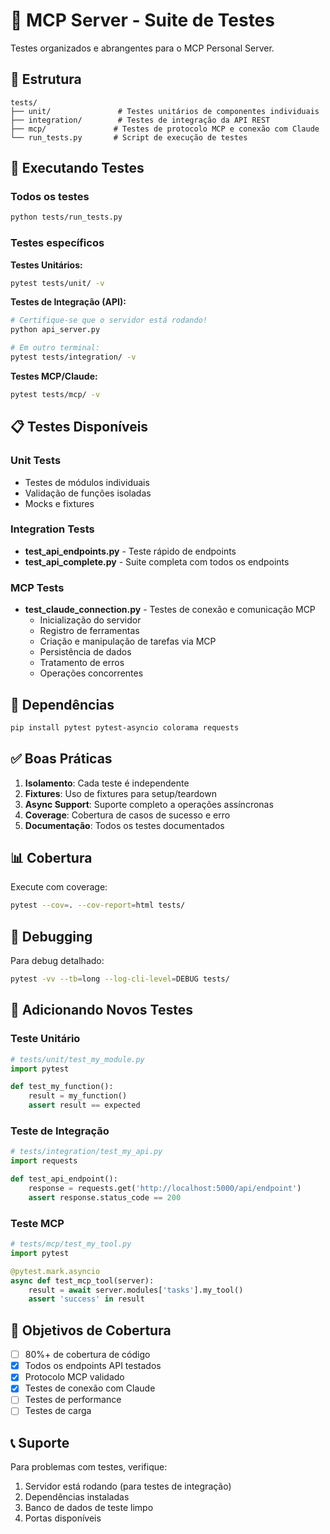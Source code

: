 # 🧪 MCP Server - Suite de Testes

Testes organizados e abrangentes para o MCP Personal Server.

## 📁 Estrutura

```
tests/
├── unit/               # Testes unitários de componentes individuais
├── integration/        # Testes de integração da API REST
├── mcp/               # Testes de protocolo MCP e conexão com Claude
└── run_tests.py       # Script de execução de testes
```

## 🚀 Executando Testes

### Todos os testes
```bash
python tests/run_tests.py
```

### Testes específicos

**Testes Unitários:**
```bash
pytest tests/unit/ -v
```

**Testes de Integração (API):**
```bash
# Certifique-se que o servidor está rodando!
python api_server.py

# Em outro terminal:
pytest tests/integration/ -v
```

**Testes MCP/Claude:**
```bash
pytest tests/mcp/ -v
```

## 📋 Testes Disponíveis

### Unit Tests
- Testes de módulos individuais
- Validação de funções isoladas
- Mocks e fixtures

### Integration Tests
- **test_api_endpoints.py** - Teste rápido de endpoints
- **test_api_complete.py** - Suite completa com todos os endpoints

### MCP Tests
- **test_claude_connection.py** - Testes de conexão e comunicação MCP
  - Inicialização do servidor
  - Registro de ferramentas
  - Criação e manipulação de tarefas via MCP
  - Persistência de dados
  - Tratamento de erros
  - Operações concorrentes

## 🔧 Dependências

```bash
pip install pytest pytest-asyncio colorama requests
```

## ✅ Boas Práticas

1. **Isolamento**: Cada teste é independente
2. **Fixtures**: Uso de fixtures para setup/teardown
3. **Async Support**: Suporte completo a operações assíncronas
4. **Coverage**: Cobertura de casos de sucesso e erro
5. **Documentação**: Todos os testes documentados

## 📊 Cobertura

Execute com coverage:
```bash
pytest --cov=. --cov-report=html tests/
```

## 🐛 Debugging

Para debug detalhado:
```bash
pytest -vv --tb=long --log-cli-level=DEBUG tests/
```

## 📝 Adicionando Novos Testes

### Teste Unitário
```python
# tests/unit/test_my_module.py
import pytest

def test_my_function():
    result = my_function()
    assert result == expected
```

### Teste de Integração
```python
# tests/integration/test_my_api.py
import requests

def test_api_endpoint():
    response = requests.get('http://localhost:5000/api/endpoint')
    assert response.status_code == 200
```

### Teste MCP
```python
# tests/mcp/test_my_tool.py
import pytest

@pytest.mark.asyncio
async def test_mcp_tool(server):
    result = await server.modules['tasks'].my_tool()
    assert 'success' in result
```

## 🎯 Objetivos de Cobertura

- [ ] 80%+ de cobertura de código
- [x] Todos os endpoints API testados
- [x] Protocolo MCP validado
- [x] Testes de conexão com Claude
- [ ] Testes de performance
- [ ] Testes de carga

## 📞 Suporte

Para problemas com testes, verifique:
1. Servidor está rodando (para testes de integração)
2. Dependências instaladas
3. Banco de dados de teste limpo
4. Portas disponíveis
